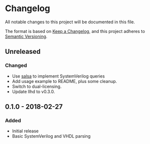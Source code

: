 # Changelog
All notable changes to this project will be documented in this file.

The format is based on [Keep a Changelog](https://keepachangelog.com/en/1.0.0/), and this project adheres to [Semantic Versioning](https://semver.org/spec/v2.0.0.html).

## Unreleased
### Changed
- Use [salsa](https://github.com/salsa-rs/salsa) to implement SystemVerilog queries
- Add usage example to README, plus some cleanup.
- Switch to dual-licensing.
- Update llhd to v0.3.0.

## 0.1.0 - 2018-02-27
### Added
- Initial release
- Basic SystemVerilog and VHDL parsing
